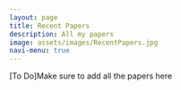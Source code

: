 ```yaml
---
layout: page
title: Recent Papers
description: All my papers
image: assets/images/RecentPapers.jpg
navi-menu: true
---
```


[To Do]Make sure to add all the papers here